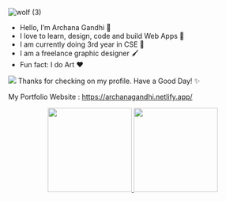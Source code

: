![wolf (3)](https://user-images.githubusercontent.com/74424757/111020129-90822900-83e9-11eb-9f56-97a3afb87845.jpg)
- Hello, I’m Archana Gandhi 🌺
- I love to learn, design, code and build Web Apps 🚀
- I am currently doing 3rd year in CSE 🏁
- I am a freelance graphic designer 🖌
- Fun fact: I do Art ❤

 ![](https://visitor-badge.laobi.icu/badge?page_id=archanagandhi)
 Thanks for checking on my profile. Have a Good Day! ✨
 
 My Portfolio Website : https://archanagandhi.netlify.app/
 
<p align="center">
<a href="https://github.com/archanagandhi">
  <img height="170em" src="https://github-readme-stats-eight-theta.vercel.app/api?username=archanagandhi&show_icons=true&theme=algolia&include_all_commits=true&count_private=true"/>
  <img height="170em" src="https://github-readme-stats-eight-theta.vercel.app/api/top-langs/?username=archanagandhi&layout=compact&langs_count=8&theme=algolia"/>
</a>
</p>

<!---
archanagandhi/archanagandhi is a ✨ special ✨ repository because its `README.md` (this file) appears on your GitHub profile.
You can click the Preview link to take a look at your changes.
--->
